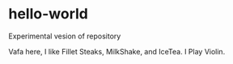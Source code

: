 # hello-world
Experimental vesion of repository

Vafa here, I like Fillet Steaks, MilkShake, and IceTea.
I Play Violin.
